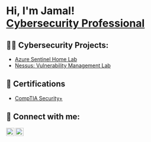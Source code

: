 <h1>Hi, I'm Jamal! <br/><a href="https://www.linkedin.com/in/jamal-mays/">Cybersecurity Professional</a>

<h2>👨‍💻 Cybersecurity Projects:</h2>

- [Azure Sentinel Home Lab](https://github.com/JamalMays6/LABURL)
- [Nessus: Vulnerability Management Lab](https://github.com/JamalMays6/LABURL)

<h2>📄 Certifications</h2>

- [CompTIA Security+](https://www.credly.com/earner/earned/badge/f50e653f-9af8-4834-bdbf-3c5ddac114bd)

<h2> 🤳 Connect with me:</h2>

[<img align="left" alt="jamal-mays/ | Twitter" width="22px" src="https://cdn.jsdelivr.net/npm/simple-icons@v3/icons/twitter.svg" />][twitter]
[<img align="left" alt="jamal-mays/ | LinkedIn" width="22px" src="https://cdn.jsdelivr.net/npm/simple-icons@v3/icons/linkedin.svg" />][linkedin]

[twitter]: https://twitter.com/
[linkedin]: https://linkedin.com/in/jamal-mays/

<!--
**joshmadakor1/joshmadakor1** is a ✨ _special_ ✨ repository because its `README.md` (this file) appears on your GitHub profile.

Here are some ideas to get you started:

- 🔭 I’m currently working on ...
- 🌱 I’m currently learning ...
- 👯 I’m looking to collaborate on ...
- 🤔 I’m looking for help with ...
- 💬 Ask me about ...
- 📫 How to reach me: ...
- 😄 Pronouns: ...
- ⚡ Fun fact: ...
-->
